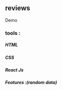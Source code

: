 ## reviews 
Demo

### tools :
##### HTML
##### CSS
##### React Js
##### Features :(random data)
#####
#####

